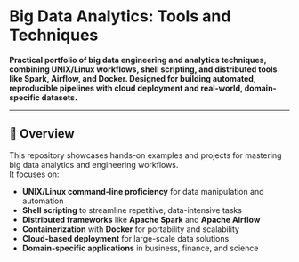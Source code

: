 # Big Data Analytics: Tools and Techniques

**Practical portfolio of big data engineering and analytics techniques, combining UNIX/Linux workflows, shell scripting, and distributed tools like Spark, Airflow, and Docker. Designed for building automated, reproducible pipelines with cloud deployment and real-world, domain-specific datasets.**

---

## 📌 Overview
This repository showcases hands-on examples and projects for mastering big data analytics and engineering workflows.  
It focuses on:
- **UNIX/Linux command-line proficiency** for data manipulation and automation
- **Shell scripting** to streamline repetitive, data-intensive tasks
- **Distributed frameworks** like **Apache Spark** and **Apache Airflow**
- **Containerization** with **Docker** for portability and scalability
- **Cloud-based deployment** for large-scale data solutions
- **Domain-specific applications** in business, finance, and science

